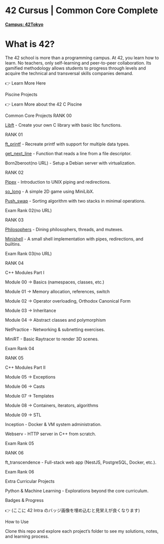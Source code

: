 # 42 Cursus | Common Core Complete

#### [Campus: 42Tokyo](https://42tokyo.jp/)

# What is 42?

The 42 school is more than a programming campus.
At 42, you learn how to learn. No teachers, only self-learning and peer-to-peer collaboration. Its gamified methodology allows students to progress through levels and acquire the technical and transversal skills companies demand.

👉 Learn More Here

Piscine Projects

👉 Learn More about the 42 C Piscine

Common Core Projects
RANK 00

[Libft](https://github.com/Hen00af/libft) - Create your own C library with basic libc functions.

RANK 01

[ft_printf](https://github.com/Hen00af/ft_printf) - Recreate printf with support for multiple data types.

[get_next_line](https://github.com/Hen00af/get_next_line) - Function that reads a line from a file descriptor.

Born2beroot(no URL) - Setup a Debian server with virtualization.

RANK 02

[Pipex](https://github.com/Hen00af/pipex) - Introduction to UNIX piping and redirections.

[so_long](https://github.com/Hen00af/so-long) - A simple 2D game using MiniLibX.

[Push_swap](https://github.com/Hen00af/push_swap) - Sorting algorithm with two stacks in minimal operations.

Exam Rank 02(no URL)

RANK 03

[Philosophers](https://github.com/Hen00af/philosopher) - Dining philosophers, threads, and mutexes.

[Minishell](https://github.com/Hen00af/minishell) - A small shell implementation with pipes, redirections, and builtins.

Exam Rank 03(no URL)

RANK 04

C++ Modules Part I

Module 00 → Basics (namespaces, classes, etc.)

Module 01 → Memory allocation, references, switch

Module 02 → Operator overloading, Orthodox Canonical Form

Module 03 → Inheritance

Module 04 → Abstract classes and polymorphism

NetPractice - Networking & subnetting exercises.

MiniRT - Basic Raytracer to render 3D scenes.

Exam Rank 04

RANK 05

C++ Modules Part II

Module 05 → Exceptions

Module 06 → Casts

Module 07 → Templates

Module 08 → Containers, iterators, algorithms

Module 09 → STL

Inception - Docker & VM system administration.

Webserv - HTTP server in C++ from scratch.

Exam Rank 05

RANK 06

ft_transcendence - Full-stack web app (NestJS, PostgreSQL, Docker, etc.).

Exam Rank 06

Extra Curricular Projects

Python & Machine Learning - Explorations beyond the core curriculum.

Badges & Progress

👉 (ここに 42 Intra のバッジ画像を埋め込むと見栄えが良くなります)

How to Use

Clone this repo and explore each project’s folder to see my solutions, notes, and learning process.
